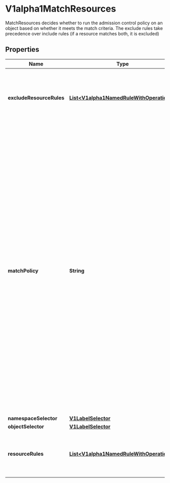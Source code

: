 

# V1alpha1MatchResources

MatchResources decides whether to run the admission control policy on an object based on whether it meets the match criteria. The exclude rules take precedence over include rules (if a resource matches both, it is excluded)
## Properties

Name | Type | Description | Notes
------------ | ------------- | ------------- | -------------
**excludeResourceRules** | [**List&lt;V1alpha1NamedRuleWithOperations&gt;**](V1alpha1NamedRuleWithOperations.md) | ExcludeResourceRules describes what operations on what resources/subresources the policy should not care about. The exclude rules take precedence over include rules (if a resource matches both, it is excluded) |  [optional]
**matchPolicy** | **String** | matchPolicy defines how the \&quot;MatchResources\&quot; list is used to match incoming requests. Allowed values are \&quot;Exact\&quot; or \&quot;Equivalent\&quot;.  - Exact: match a request only if it exactly matches a specified rule. For example, if deployments can be modified via apps/v1, apps/v1beta1, and extensions/v1beta1, but \&quot;rules\&quot; only included &#x60;apiGroups:[\&quot;apps\&quot;], apiVersions:[\&quot;v1\&quot;], resources: [\&quot;deployments\&quot;]&#x60;, the admission policy does not consider requests to apps/v1beta1 or extensions/v1beta1 API groups.  - Equivalent: match a request if modifies a resource listed in rules, even via another API group or version. For example, if deployments can be modified via apps/v1, apps/v1beta1, and extensions/v1beta1, and \&quot;rules\&quot; only included &#x60;apiGroups:[\&quot;apps\&quot;], apiVersions:[\&quot;v1\&quot;], resources: [\&quot;deployments\&quot;]&#x60;, the admission policy **does** consider requests made to apps/v1beta1 or extensions/v1beta1 API groups. The API server translates the request to a matched resource API if necessary.  Defaults to \&quot;Equivalent\&quot; |  [optional]
**namespaceSelector** | [**V1LabelSelector**](V1LabelSelector.md) |  |  [optional]
**objectSelector** | [**V1LabelSelector**](V1LabelSelector.md) |  |  [optional]
**resourceRules** | [**List&lt;V1alpha1NamedRuleWithOperations&gt;**](V1alpha1NamedRuleWithOperations.md) | ResourceRules describes what operations on what resources/subresources the admission policy matches. The policy cares about an operation if it matches _any_ Rule. |  [optional]



